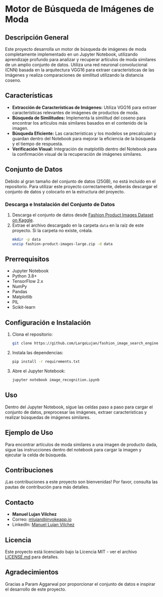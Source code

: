# Motor de Búsqueda de Imágenes de Moda

## Descripción General
Este proyecto desarrolla un motor de búsqueda de imágenes de moda completamente implementado en un Jupyter Notebook, utilizando aprendizaje profundo para analizar y recuperar artículos de moda similares de un amplio conjunto de datos. Utiliza una red neuronal convolucional (CNN) basada en la arquitectura VGG16 para extraer características de las imágenes y realiza comparaciones de similitud utilizando la distancia coseno.

## Características
- **Extracción de Características de Imágenes:** Utiliza VGG16 para extraer características relevantes de imágenes de productos de moda.
- **Búsqueda de Similitudes:** Implementa la similitud del coseno para encontrar los artículos más similares basados en el contenido de la imagen.
- **Búsqueda Eficiente:** Las características y los modelos se precalculan y guardan dentro del Notebook para mejorar la eficiencia de la búsqueda y el tiempo de respuesta.
- **Verificación Visual:** Integración de matplotlib dentro del Notebook para la confirmación visual de la recuperación de imágenes similares.

## Conjunto de Datos
Debido al gran tamaño del conjunto de datos (25GB), no está incluido en el repositorio. Para utilizar este proyecto correctamente, deberás descargar el conjunto de datos y colocarlo en la estructura del proyecto.

### Descarga e Instalación del Conjunto de Datos
1. Descarga el conjunto de datos desde [Fashion Product Images Dataset on Kaggle](https://www.kaggle.com/paramaggarwal/fashion-product-images-dataset).
2. Extrae el archivo descargado en la carpeta `data` en la raíz de este proyecto. Si la carpeta no existe, créala.
   ```bash
   mkdir -p data
   unzip fashion-product-images-large.zip -d data

## Prerrequisitos
- Jupyter Notebook
- Python 3.8+
- TensorFlow 2.x
- NumPy
- Pandas
- Matplotlib
- PIL
- Scikit-learn

## Configuración e Instalación
1. Clona el repositorio:
   ```bash
   git clone https://github.com/LargoLujan/fashion_image_search_engine.git
   ```
2. Instala las dependencias:
   ```bash
   pip install -r requirements.txt
   ```
3. Abre el Jupyter Notebook:
   ```bash
   jupyter notebook image_recognition.ipynb
   ```

## Uso
Dentro del Jupyter Notebook, sigue las celdas paso a paso para cargar el conjunto de datos, preprocesar las imágenes, extraer características y realizar búsquedas de imágenes similares.

## Ejemplo de Uso
Para encontrar artículos de moda similares a una imagen de producto dada, sigue las instrucciones dentro del notebook para cargar la imagen y ejecutar la celda de búsqueda.

## Contribuciones
¡Las contribuciones a este proyecto son bienvenidas! Por favor, consulta las pautas de contribución para más detalles.

## Contacto
- **Manuel Lujan Vilchez**
- Correo: mlujan@invokeapp.io
- LinkedIn: [Manuel Lujan Vilchez](https://www.linkedin.com/in/manuel-lujan-vilchez-166499b1)

## Licencia
Este proyecto está licenciado bajo la Licencia MIT - ver el archivo [LICENSE.md](LICENSE) para detalles.

## Agradecimientos
Gracias a Param Aggarwal por proporcionar el conjunto de datos e inspirar el desarrollo de este proyecto.
